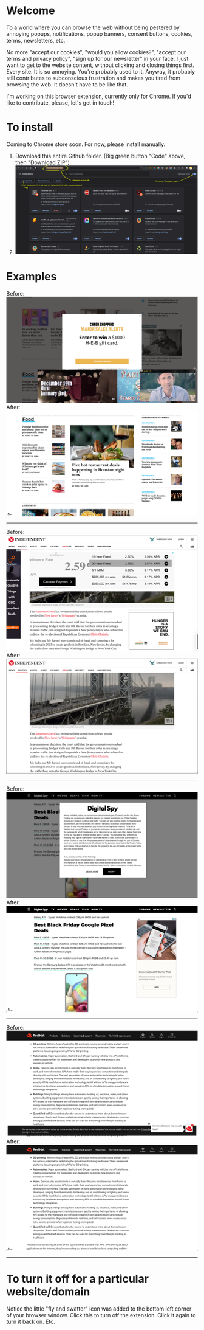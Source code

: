 # Welcome

To a world where you can browse the web without being pestered by annoying popups, notifications, popup banners, consent buttons, cookies, terms, newsletters, etc.

No more "accept our cookies", "would you allow cookies?", "accept our terms and privacy policy", "sign up for our newsletter" in your face. I just want to get to the website content, without clicking and closing things first. Every site. It is so annoying. You're probably used to it. Anyway, it probably still contributes to subconscious frustration and makes you tired from browsing the web. It doesn't have to be like that.

I'm working on this browser extension, currently only for Chrome. If you'd like to contribute, please, let's get in touch!

# To install

Coming to Chrome store soon. For now, please install manually.

1. Download this entire Github folder. (Big green button "Code" above, then "Download ZIP")
2. ![install to chrome://extensions](examples/installation.png)


# Examples

Before:
![chron.com before](examples/chron-before.png)
After:
![chron.com after](examples/chron-after.png)

<hr />

Before:
![independent.com before](examples/independent-before.png)
After:
![independent.com after](examples/independent-after.png)

<hr />

Before:
![digitalspy.com before](examples/digitalspy-before.png)
After:
![digitalspy.com after](examples/digitalspy-after.png)

<hr />

Before:
![redhat.com before](examples/redhat-before.png)
After:
![redhat.com after](examples/redhat-after.png)

<hr />

# To turn it off for a particular website/domain

Notice the little "fly and swatter" icon was added to the bottom left corner of your browser window. Click this to turn off the extension. Click it again to turn it back on. Etc.
